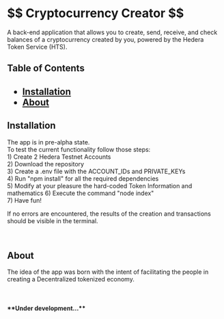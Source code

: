 <h1 id="title">$$ Cryptocurrency Creator $$</h1>


<p>A back-end application that allows you to create, send, receive, and check balances of a cryptocurrency created by you, powered by the Hedera Token Service (HTS).</p>


<h2>Table of Contents<h2>
  
* [Installation](#Installation)
* [About](#about)


<h2 id="installation">Installation</h2>


<p>The app is in pre-alpha state.</br>
To test the current functionality follow those steps:</br>
1) Create 2 Hedera Testnet Accounts</br>
2) Download the repository</br>
3) Create a .env file with the ACCOUNT_IDs and PRIVATE_KEYs</br>
4) Run "npm install" for all the required dependencies</br>
5) Modify at your pleasure the hard-coded Token Information and mathematics
6) Execute the command "node index"</br>
7) Have fun!  <p>
If no errors are encountered, the results of the creation and transactions should be visible in the terminal.  <p>

<p>&nbsp</p>




<h2 id="about">About</h2>


<p>The idea of the app was born with the intent of facilitating the people in creating a Decentralized tokenized economy.<p>

<p>&nbsp</p>

<h4> **Under development...**